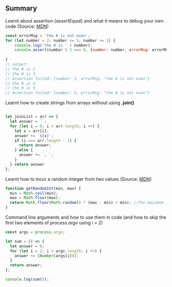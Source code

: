 ## Summary

Learnt about assertion (*assertEqual*) and what it means to debug your own code (Source: [MDN](https://developer.mozilla.org/en-US/docs/Web/API/console/assert))

``` javascript
const errorMsg = 'the # is not even';
for (let number = 2; number <= 5; number += 1) {
    console.log('the # is ' + number);
    console.assert(number % 2 === 0, {number: number, errorMsg: errorMsg});
  
}
// output:
// the # is 2
// the # is 3
// Assertion failed: {number: 3, errorMsg: "the # is not even"}
// the # is 4
// the # is 5
// Assertion failed: {number: 5, errorMsg: "the # is not even"}
```

Learnt how to create strings from arrays without using __.join()__

``` javascript

let joinList = arr => {
  let answer = ``;
  for (let i = 0; i < arr.length; i ++) {
    let x = arr[i];
    answer += `${x}`;
    if (i === arr.length - 1) {
      return answer;
    } else {
      answer += `, `;
    }
  } return answer 
}; 
```

Learnt how to incur a random integer from two values (Source: [MDN](https://developer.mozilla.org/en-US/docs/Web/JavaScript/Reference/Global_Objects/Math/random))

``` javascript
function getRandomInt(min, max) {
  min = Math.ceil(min);
  max = Math.floor(max);
  return Math.floor(Math.random() * (max - min) + min); //The maximum is exclusive and the minimum is inclusive
}
```
Command line arguments and how to use them in code (and how to skip the first two elements of _process.argv_ using i = 2)

``` javascript
const args = process.argv;

let sum = () => {
  let answer = 0;
  for (let i = 2; i < args.length; i ++) {
    answer += (Number(args[i]));
  }
  return answer;
};

console.log(sum());
```